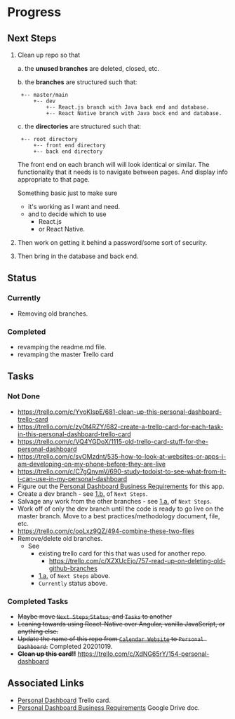 # Progress

## Next Steps
1.
    Clean up repo so that

    a.
        the **unused branches** are deleted, closed, etc.

    b.
        the **branches** are structured such that:
        
        +-- master/main
            +-- dev
                +-- React.js branch with Java back end and database.
                +-- React Native branch with Java back end and database.

    c.
        the **directories** are structured such that:
        
        +-- root directory
            +-- front end directory
            +-- back end directory

    The front end on each branch will will look identical or similar.
    The functionality that it needs is to navigate between pages.
    And display info appropriate to that page.

    Something basic just to make sure
    * it's working as I want and need.
    * and to decide which to use
        * React.js
        * or React Native.

2.
    Then work on getting it behind a password/some sort of security.

3.
    Then bring in the database and back end.

## Status
### Currently
* Removing old branches.

### Completed
* revamping the readme.md file.
* revamping the master Trello card

## Tasks
### Not Done
* https://trello.com/c/YvoKlspE/681-clean-up-this-personal-dashboard-trello-card
* https://trello.com/c/zy0t4RZY/682-create-a-trello-card-for-each-task-in-this-personal-dashboard-trello-card
* https://trello.com/c/VQ4YGDoX/1115-old-trello-card-stuff-for-the-personal-dashboard
* https://trello.com/c/svOMzdnt/535-how-to-look-at-websites-or-apps-i-am-developing-on-my-phone-before-they-are-live
* https://trello.com/c/C7gQnymV/690-study-todoist-to-see-what-from-it-i-can-use-in-my-personal-dashboard
* Figure out the [Personal Dashboard Business Requirements](https://docs.google.com/document/d/1KQw0Kq4O_SCzxrQZaZg0MucxXqoEE0kOTe9mDmxpD2M/edit#heading=h.k7bx0as6v0ko) for this app.
* Create a dev branch - see [1.b.](https://github.com/JamieBort/PersonalDashboard/blob/master/Progress.md#next-steps) of `Next Steps`.
* Salvage any work from the other branches - see [1.a.](https://github.com/JamieBort/PersonalDashboard/blob/master/Progress.md#next-steps) of `Next Steps`.
* Work off of only the dev branch until the code is ready to go live on the master branch. Move to a best practices/methodology document, file, etc.
* https://trello.com/c/ooLxz9QZ/494-combine-these-two-files
* Remove/delete old branches. 
    * See 
        * existing trello card for this that was used for another repo.
            * https://trello.com/c/XZXUcEjo/757-read-up-on-deleting-old-github-branches
        * [1.a.](https://github.com/JamieBort/PersonalDashboard/blob/master/Progress.md#next-steps) of `Next Steps` above.
        * `Currently` status above.

### Completed Tasks
* ~~Maybe move `Next Steps`,`Status`, and `Tasks` to another~~
* ~~Leaning towards using React-Native over Angular, vanilla JavaScript, or anything else.~~
* ~~Update the name of this repo from [`Calendar Website`](https://github.com/JamieBort/CalendarWebsite) to `Personal Dashboard`.~~ Completed 20201019.
* ~~**Clean up this card!!**~~ https://trello.com/c/XdNG65rY/154-personal-dashboard

## Associated Links
* [Personal Dashboard](https://trello.com/c/XdNG65rY/154-personal-dashboard) Trello card.
* [Personal Dashboard Business Requirements](https://docs.google.com/document/d/1KQw0Kq4O_SCzxrQZaZg0MucxXqoEE0kOTe9mDmxpD2M/edit#) Google Drive doc.